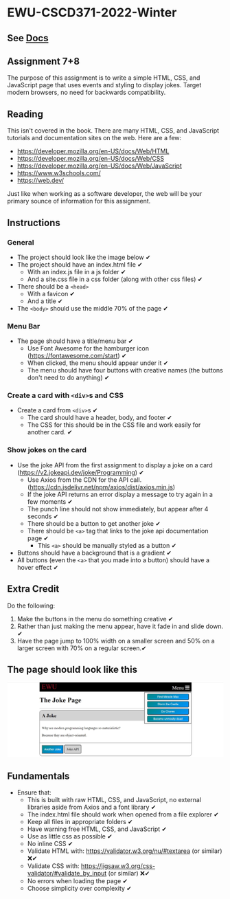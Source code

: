 ﻿# EWU-CSCD371-2022-Winter

## See [Docs](Docs)

## Assignment 7+8
The purpose of this assignment is to write a simple HTML, CSS, and JavaScript page that uses events and styling to display jokes. Target modern browsers, no need for backwards compatibility.

## Reading
This isn't covered in the book. There are many HTML, CSS, and JavaScript tutorials and documentation sites on the web. Here are a few:

- https://developer.mozilla.org/en-US/docs/Web/HTML
- https://developer.mozilla.org/en-US/docs/Web/CSS
- https://developer.mozilla.org/en-US/docs/Web/JavaScript
- https://www.w3schools.com/
- https://web.dev/

Just like when working as a software developer, the web will be your primary sounce of information for this assignment.

## Instructions

### General
- The project should look like the image below ✔
- The project should have an index.html file ✔
  - With an index.js file in a js folder ✔
  - And a site.css file in a css folder (along with other css files) ✔
- There should be a `<head>`
  - With a favicon ✔
  - And a title ✔
- The `<body>` should use the middle 70% of the page ✔

### Menu Bar
- The page should have a title/menu bar ✔
  - Use Font Awesome for the hamburger icon (https://fontawesome.com/start) ✔ 
  - When clicked, the menu should appear under it ✔
  - The menu should have four buttons with creative names (the buttons don't need to do anything) ✔

### Create a card with `<div>`s and CSS
- Create a card from `<div>`s ✔
  - The card should have a header, body, and footer ✔
  - The CSS for this should be in the CSS file and work easily for another card. ✔

### Show jokes on the card
- Use the joke API from the first assignment to display a joke on a card (https://v2.jokeapi.dev/joke/Programming) ✔
  - Use Axios from the CDN for the API call. (https://cdn.jsdelivr.net/npm/axios/dist/axios.min.js)
  - If the joke API returns an error display a message to try again in a few moments ✔
  - The punch line should not show immediately, but appear after 4 seconds ✔
  - There should be a button to get another joke ✔
  - There should be `<a>` tag that links to the joke api documentation page ✔
    - This `<a>` should be manually styled as a button ✔
- Buttons should have a background that is a gradient ✔
- All buttons (even the `<a>` that you made into a button) should have a hover effect  ✔

## Extra Credit
Do the following:

1. Make the buttons in the menu do something creative ✔
2. Rather than just making the menu appear, have it fade in and slide down. ✔
3. Have the page jump to 100% width on a smaller screen and 50% on a larger screen with 70% on a regular screen.✔

## The page should look like this
![Page to Replicate](WebExample.jpg)

## Fundamentals
- Ensure that:
  - This is built with raw HTML, CSS, and JavaScript, no external libraries aside from Axios and a font library ✔
  - The index.html file should work when opened from a file explorer ✔
  - Keep all files in appropriate folders ✔
  - Have warning free HTML, CSS, and JavaScript ✔
  - Use as little css as possible ✔
  - No inline CSS ✔
  - Validate HTML with: https://validator.w3.org/nu/#textarea (or similar) ❌✔
  - Validate CSS with: https://jigsaw.w3.org/css-validator/#validate_by_input (or similar) ❌✔
  - No errors when loading the page ✔
  - Choose simplicity over complexity ✔

